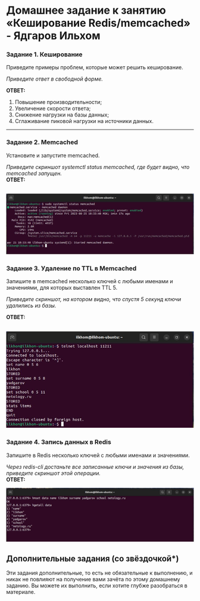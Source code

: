 # Домашнее задание к занятию «Кеширование Redis/memcached» - Ядгаров Ильхом



### Задание 1. Кеширование 

Приведите примеры проблем, которые может решить кеширование. 

*Приведите ответ в свободной форме.*  

**ОТВЕТ:**
1. Повышение производительности;
2. Увеличение скорости ответа;
3. Снижение нагрузки на базы данных;
4. Сглаживание пиковой нагрузки на источники данных.
---

### Задание 2. Memcached

Установите и запустите memcached.

*Приведите скриншот systemctl status memcached, где будет видно, что memcached запущен.*   
**ОТВЕТ:**  

![alt md10-dz2-img2.JPG](/img/md10-dz2-img2.JPG)
---

### Задание 3. Удаление по TTL в Memcached

Запишите в memcached несколько ключей с любыми именами и значениями, для которых выставлен TTL 5. 

*Приведите скриншот, на котором видно, что спустя 5 секунд ключи удалились из базы.*

**ОТВЕТ:**  

![alt md10-dz2-img3.JPG](/img/md10-dz2-img3.JPG)
---

### Задание 4. Запись данных в Redis

Запишите в Redis несколько ключей с любыми именами и значениями. 

*Через redis-cli достаньте все записанные ключи и значения из базы, приведите скриншот этой операции.*  
**ОТВЕТ:**  

![alt md10-dz2-img4.JPG](/img/md10-dz2-img4.JPG)


## Дополнительные задания (со звёздочкой*)
Эти задания дополнительные, то есть не обязательные к выполнению, и никак не повлияют на получение вами зачёта по этому домашнему заданию. Вы можете их выполнить, если хотите глубже разобраться в материале.

